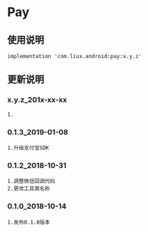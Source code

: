 Pay
===

使用说明
---
```
implementation 'com.liux.android:pay:x.y.z'
```

更新说明
---
### x.y.z_201x-xx-xx
    1.

### 0.1.3_2019-01-08
    1.升级支付宝SDK

### 0.1.2_2018-10-31
    1.调整微信回调代码
    2.更改工具类名称

### 0.1.0_2018-10-14
    1.发布0.1.0版本
